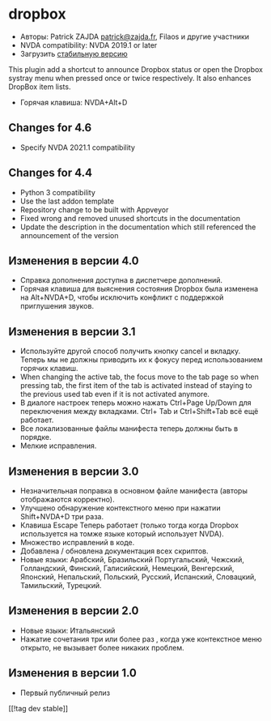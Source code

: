 # dropbox #

* Авторы: Patrick ZAJDA <patrick@zajda.fr>, Filaos и другие участники
* NVDA compatibility: NVDA 2019.1 or later
* Загрузить [стабильную версию][1]

This plugin add a shortcut to announce Dropbox status or open the Dropbox
systray menu when pressed once or twice respectively.  It also enhances
DropBox item lists.

* Горячая клавиша: NVDA+Alt+D


## Changes for 4.6 ##

* Specify NVDA 2021.1 compatibility

## Changes for 4.4 ##

* Python 3 compatibility
* Use the last addon template
* Repository change to be built with Appveyor
* Fixed wrong and removed unused shortcuts in the documentation
* Update the description in the documentation which still referenced the
  announcement of the version

## Изменения в версии 4.0 ##

* Справка дополнения доступна в диспетчере дополнений.
* Горячая клавиша для выяснения состояния Dropbox была изменена на
  Alt+NVDA+D, чтобы исключить конфликт с поддержкой приглушения звуков.

## Изменения в версии 3.1 ##

* Используйте другой способ получить кнопку cancel и вкладку. Теперь мы не
  должны приводить их к фокусу перед использованием горячих клавиш.
* When changing the active tab, the focus move to the tab page so when
  pressing tab, the first item of the tab is activated instead of staying to
  the previous used tab even if it is not activated anymore.
* В диалоге настроек теперь можно нажать Ctrl+Page Up/Down для переключения
  между вкладками. Ctrl+ Tab и Ctrl+Shift+Tab всё ещё работает.
* Все локализованные файлы манифеста теперь должны быть в порядке.
* Мелкие исправления.

## Изменения в версии 3.0 ##

* Незначительная поправка в основном файле манифеста (авторы отображаются
  корректно).
* Улучшено обнаружение контекстного меню при нажатии Shift+NVDA+D три раза.
* Клавиша Escape Теперь работает  (только тогда когда Dropbox используется
  на томже языке который использует NVDA).
* Множество исправлений в коде.
* Добавлена / обновлена документация всех скриптов.
* Новые языки: Арабский, Бразильский Португальский, Чежский, Голландский,
  Финский, Галисийский, Немецкий, Венгерский, Японский, Непальский,
  Польский, Русский, Испанский, Словацкий, Тамильский, Турецкий.

## Изменения в версии 2.0 ##

* Новые языки: Итальянский
* Нажатие сочетания три или более раз , когда уже контекстное меню открыто,
  не вызывает более никаких проблем.

## Изменения в версии 1.0 ##

* Первый публичный релиз

[[!tag dev stable]]

[1]: https://github.com/ruifontes/dropbox/releases/download/2024.01.01/dropbox-2024.01.01.nvda-addon
